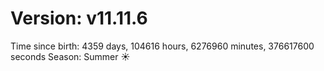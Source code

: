 # Version: v11.11.6
Time since birth: 4359 days, 104616 hours, 6276960 minutes, 376617600 seconds
Season: Summer ☀️
